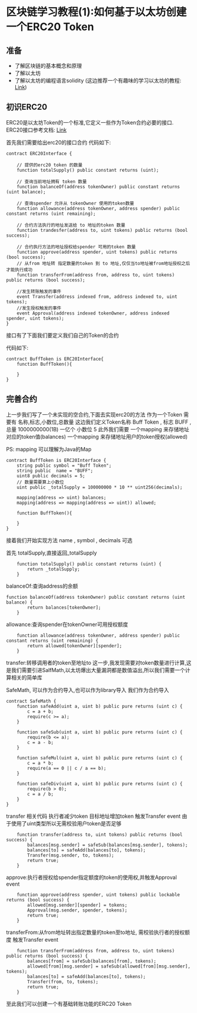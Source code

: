 # 区块链学习教程(1):如何基于以太坊创建一个ERC20 Token


## 准备
* 了解区块链的基本概念和原理
* 了解以太坊
* 了解以太坊的编程语言solidity (这边推荐一个有趣味的学习以太坊的教程: [Link](https://cryptozombies.io/zh/course))

## 初识ERC20
ERC20是以太坊Token的一个标准,它定义一些作为Token合约必要的接口.
ERC20接口参考文档: [Link](https://github.com/ethereum/EIPs/blob/master/EIPS/eip-20.md)


首先我们需要给出erc20的接口合约
代码如下:

```solidity
contract ERC20Interface {

    // 提供的erc20 token 的数量
    function totalSupply() public constant returns (uint);

    // 查询当前地址拥有 token 数量
    function balanceOf(address tokenOwner) public constant returns (uint balance);

    // 查询spender 允许从 tokenOwner 使用的token数量
    function allowance(address tokenOwner, address spender) public constant returns (uint remaining);

    // 合约方法执行的地址发送给 to 地址的token 数量
    function trandesfer(address to, uint tokens) public returns (bool success);

    // 合约执行方法的地址授权给spender 可用的token 数量
    function approve(address spender, uint tokens) public returns (bool success);
    // 从from 地址转 指定数量的token 到 to 地址,仅仅当to地址被from地址授权之后才能执行成功
    function transferFrom(address from, address to, uint tokens) public returns (bool success);

    //发生转账触发的事件
    event Transfer(address indexed from, address indexed to, uint tokens);
    //发生授权触发的事件
    event Approval(address indexed tokenOwner, address indexed spender, uint tokens);
}
```

接口有了下面我们要定义我们自己的Token的合约

代码如下:

```
contract BuffToken is ERC20Interface{
    function BuffToken(){

    }
}

```

## 完善合约

上一步我们写了一个未实现的空合约,下面去实现erc20的方法
作为一个Token 需要有 名称,标志,小数位,总数量
这边我们定义Token名称 Buff Token , 标志 BUFF , 总量 1000000000(1B) 一亿个
小数位 5
此外我们需要
一个mapping 来存储地址对应的token值(balances)
一个mapping 来存储地址用户的token授权(allowed)

PS: mapping 可以理解为Java的Map

```
contract BuffToken is ERC20Interface {
    string public symbol = "Buff Token";
    string public  name = "BUFF";
    uint8 public decimals = 5;
    // 数量需要算上小数位
    uint public _totalSupply = 100000000 * 10 ** uint256(decimals);
    
    mapping(address => uint) balances;
    mapping(address => mapping(address => uint)) allowed;

    function BuffToken(){

    }
}
```

接着我们开始实现方法
name , symbol , decimals 可选

首先 totalSupply,直接返回_totalSupply

```
    function totalSupply() public constant returns (uint) {
        return _totalSupply;
    }
```

balanceOf:查询address的余额

```
function balanceOf(address tokenOwner) public constant returns (uint balance) {
        return balances[tokenOwner];
    }

```

allowance:查询spender在tokenOwner可用授权额度

```
    function allowance(address tokenOwner, address spender) public constant returns (uint remaining) {
        return allowed[tokenOwner][spender];
    }
```

transfer:转移调用者的token至地址to
这一步,我发现需要对token数量进行计算,这是我们需要引进SalfMath,以太坊爆出大量漏洞都是数值溢出,所以我们需要一个计算相关的简单库


SafeMath, 可以作为合约导入,也可以作为library导入
我们作为合约导入
      
```
contract SafeMath {
    function safeAdd(uint a, uint b) public pure returns (uint c) {
        c = a + b;
        require(c >= a);
    }

    function safeSub(uint a, uint b) public pure returns (uint c) {
        require(b <= a);
        c = a - b;
    }

    function safeMul(uint a, uint b) public pure returns (uint c) {
        c = a * b;
        require(a == 0 || c / a == b);
    }

    function safeDiv(uint a, uint b) public pure returns (uint c) {
        require(b > 0);
        c = a / b;
    }
}

```

transfer 相关代码
执行者减少token
目标地址增加token
触发Transfer event
由于使用了uint类型所以无需校验用户token是否足够


```
    function transfer(address to, uint tokens) public returns (bool success) {
        balances[msg.sender] = safeSub(balances[msg.sender], tokens);
        balances[to] = safeAdd(balances[to], tokens);
        Transfer(msg.sender, to, tokens);
        return true;
    }
```

approve:执行者授权给spender指定额度的token的使用权,并触发Approval event

```
    function approve(address spender, uint tokens) public lockable returns (bool success) {
        allowed[msg.sender][spender] = tokens;
        Approval(msg.sender, spender, tokens);
        return true;
    }
```

transferFrom:从from地址转出指定数量的token至to地址,
需校验执行者的授权额度
触发Transfer event

```
    function transferFrom(address from, address to, uint tokens) public returns (bool success) {
        balances[from] = safeSub(balances[from], tokens);
        allowed[from][msg.sender] = safeSub(allowed[from][msg.sender], tokens);
        balances[to] = safeAdd(balances[to], tokens);
        Transfer(from, to, tokens);
        return true;
    }

```

至此我们可以创建一个有基础转账功能的ERC20 Token


